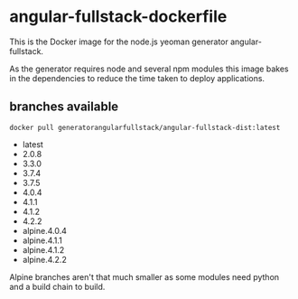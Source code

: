 # angular-fullstack-dockerfile

This is the Docker image for the node.js yeoman generator angular-fullstack.

As the generator requires node and several npm modules this image bakes in the dependencies to reduce the time taken to deploy applications.

## branches available 
```
docker pull generatorangularfullstack/angular-fullstack-dist:latest
```

- latest
- 2.0.8
- 3.3.0
- 3.7.4
- 3.7.5
- 4.0.4
- 4.1.1
- 4.1.2
- 4.2.2
- alpine.4.0.4
- alpine.4.1.1
- alpine.4.1.2
- alpine.4.2.2

Alpine branches aren't that much smaller as some modules need python and a build chain to build. 
